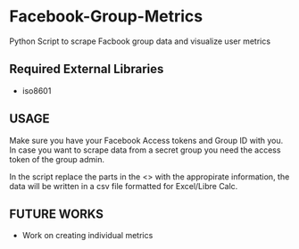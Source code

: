 Facebook-Group-Metrics
======================

Python Script to scrape Facbook group data and visualize user metrics

Required External Libraries
-------------------

* iso8601


USAGE
-----

Make sure you have your Facebook Access tokens and Group ID with you. In case you want to scrape data from a secret group you need the access token of the group admin. 

In the script replace the parts in the <> with the appropirate information, the data will be written in a csv file formatted for Excel/Libre Calc.

FUTURE WORKS
-------------

* Work on creating individual metrics
